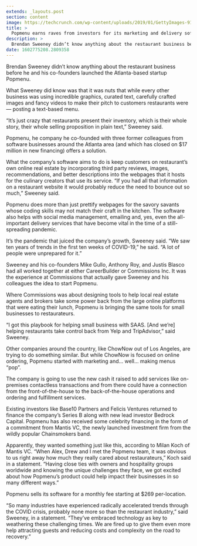 ```yaml
--- 
extends: _layouts.post 
section: content 
image: https://techcrunch.com/wp-content/uploads/2019/01/GettyImages-913931820.jpg?w=600 
title: > 
  Popmenu earns raves from investors for its marketing and delivery software for restaurants – TechCrunch 
description: > 
  Brendan Sweeney didn’t know anything about the restaurant business before he and his co-founders launched the Atlanta-based startup Popmenu.“It’s just crazy that restaurants present their inventory, which is their whole story, their whole selling proposition in plain text,” Sweeney said.Popmenu, he company he co-founded with three former colleagues from software businesses around the Atlanta area (and which has closed on $17 million in new financing) offers a solution.It was the experience at Commissions that actually gave Sweeney and his colleagues the idea to start Popmenu.But while ChowNow is focused on online ordering, Popmenu started with marketing and… well… making menus “pop”. 
date: 1602775208.2809358 
--- 
```

Brendan Sweeney didn’t know anything about the restaurant business before he and his co-founders launched the Atlanta-based startup Popmenu.

What Sweeney did know was that it was nuts that while every other business was using incredible graphics, curated text, carefully crafted images and fancy videos to make their pitch to customers restaurants were — posting a text-based menu.

“It’s just crazy that restaurants present their inventory, which is their whole story, their whole selling proposition in plain text,” Sweeney said.

Popmenu, he company he co-founded with three former colleagues from software businesses around the Atlanta area (and which has closed on $17 million in new financing) offers a solution.

What the company’s software aims to do is keep customers on restaurant’s own online real estate by incorporating third party reviews, images, recommendations, and better descriptions into the webpages that it hosts for the culinary creators that use its service. “If you had all that information on a restaurant website it would probably reduce the need to bounce out so much,” Sweeney said.

Popmenu does more than just prettify webpages for the savory savants whose coding skills may not match their craft in the kitchen. The software also helps with social media management, emailing and, yes, even the all-important delivery services that have become vital in the time of a still-spreading pandemic.

It’s the pandemic that juiced the company’s growth, Sweeney said. “We saw ten years of trends in the first ten weeks of COVID-19,” he said. “A lot of people were unprepared for it.”

Sweeney and his co-founders Mike Gullo, Anthony Roy, and Justis Blasco had all worked together at either CareerBuilder or Commissions Inc. It was the experience at Commissions that actually gave Sweeney and his colleagues the idea to start Popmenu.

Where Commissions was about designing tools to help local real estate agents and brokers take some power back from the large online platforms that were eating their lunch, Popmenu is bringing the same tools for small businesses to restaurateurs.

“I got this playbook for helping small business with SAAS. [And we’re] helping restaurants take control back from Yelp and TripAdvisor,” said Sweeney.

Other companies around the country, like ChowNow out of Los Angeles, are trying to do something similar. But while ChowNow is focused on online ordering, Popmenu started with marketing and… well… making menus “pop”.

The company is going to use the new cash it raised to add services like on-premises contactless transactions and from there could have a connection from the front-of-the-house to the back-of-the-house operations and ordering and fulfillment services.

Existing investors like Base10 Partners and Felicis Ventures returned to finance the company’s Series B along with new lead investor Bedrock Capital. Popmenu has also received some celebrity financing in the form of a commitment from Mantis VC, the newly launched investment firm from the wildly popular Chainsmokers band.

Apparently, they wanted something just like this, according to Milan Koch of Mantis VC. “When Alex, Drew and I met the Popmenu team, it was obvious to us right away how much they really cared about restaurateurs,” Koch said in a statement. “Having close ties with owners and hospitality groups worldwide and knowing the unique challenges they face, we got excited about how Popmenu’s product could help impact their businesses in so many different ways.”

Popmenu sells its software for a monthly fee starting at $269 per-location.

“So many industries have experienced radically accelerated trends through the COVID crisis, probably none more so than the restaurant industry,” said Sweeney, in a statement. “They’ve embraced technology as key to weathering these challenging times. We are fired up to give them even more help attracting guests and reducing costs and complexity on the road to recovery.”